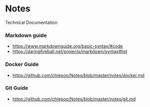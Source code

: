 # Notes
Technical Documentation

### Markdown guide
- <https://www.markdownguide.org/basic-syntax/#code>
- <https://daringfireball.net/projects/markdown/syntax#list>

### Docker Guide
- <https://github.com/chiepoo/Notes/blob/master/notes/docker.md>

### Git Guide
- <https://github.com/chiepoo/Notes/blob/master/notes/git.md>
